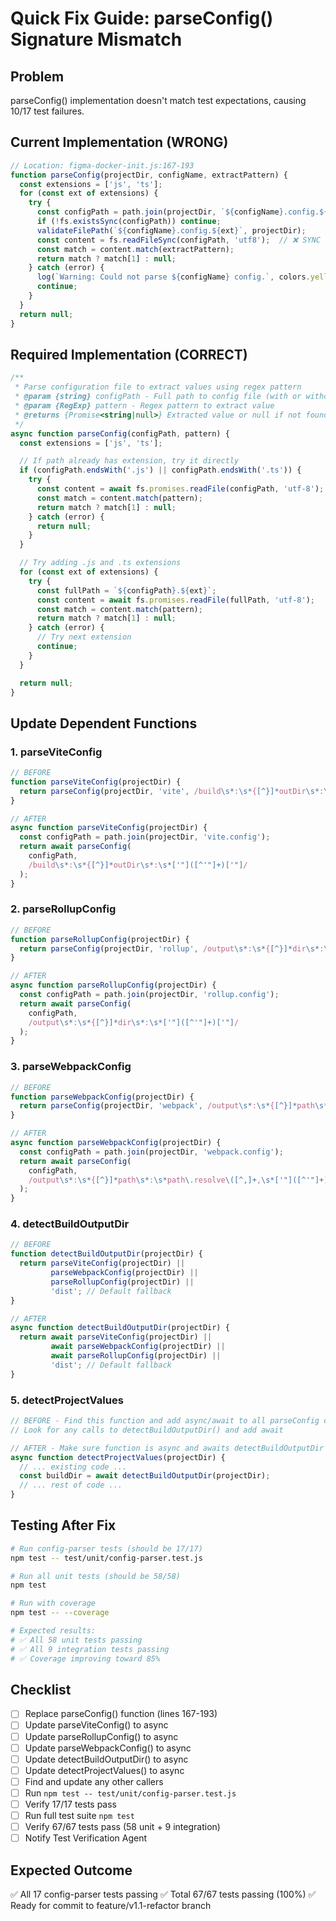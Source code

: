 # Quick Fix Guide: parseConfig() Signature Mismatch

## Problem
parseConfig() implementation doesn't match test expectations, causing 10/17 test failures.

## Current Implementation (WRONG)
```javascript
// Location: figma-docker-init.js:167-193
function parseConfig(projectDir, configName, extractPattern) {
  const extensions = ['js', 'ts'];
  for (const ext of extensions) {
    try {
      const configPath = path.join(projectDir, `${configName}.config.${ext}`);
      if (!fs.existsSync(configPath)) continue;
      validateFilePath(`${configName}.config.${ext}`, projectDir);
      const content = fs.readFileSync(configPath, 'utf8');  // ❌ SYNC
      const match = content.match(extractPattern);
      return match ? match[1] : null;
    } catch (error) {
      log(`Warning: Could not parse ${configName} config.`, colors.yellow);
      continue;
    }
  }
  return null;
}
```

## Required Implementation (CORRECT)
```javascript
/**
 * Parse configuration file to extract values using regex pattern
 * @param {string} configPath - Full path to config file (with or without extension)
 * @param {RegExp} pattern - Regex pattern to extract value
 * @returns {Promise<string|null>} Extracted value or null if not found
 */
async function parseConfig(configPath, pattern) {
  const extensions = ['js', 'ts'];

  // If path already has extension, try it directly
  if (configPath.endsWith('.js') || configPath.endsWith('.ts')) {
    try {
      const content = await fs.promises.readFile(configPath, 'utf-8');
      const match = content.match(pattern);
      return match ? match[1] : null;
    } catch (error) {
      return null;
    }
  }

  // Try adding .js and .ts extensions
  for (const ext of extensions) {
    try {
      const fullPath = `${configPath}.${ext}`;
      const content = await fs.promises.readFile(fullPath, 'utf-8');
      const match = content.match(pattern);
      return match ? match[1] : null;
    } catch (error) {
      // Try next extension
      continue;
    }
  }

  return null;
}
```

## Update Dependent Functions

### 1. parseViteConfig
```javascript
// BEFORE
function parseViteConfig(projectDir) {
  return parseConfig(projectDir, 'vite', /build\s*:\s*{[^}]*outDir\s*:\s*['"]([^'"]+)['"]/);
}

// AFTER
async function parseViteConfig(projectDir) {
  const configPath = path.join(projectDir, 'vite.config');
  return await parseConfig(
    configPath,
    /build\s*:\s*{[^}]*outDir\s*:\s*['"]([^'"]+)['"]/
  );
}
```

### 2. parseRollupConfig
```javascript
// BEFORE
function parseRollupConfig(projectDir) {
  return parseConfig(projectDir, 'rollup', /output\s*:\s*{[^}]*dir\s*:\s*['"]([^'"]+)['"]/);
}

// AFTER
async function parseRollupConfig(projectDir) {
  const configPath = path.join(projectDir, 'rollup.config');
  return await parseConfig(
    configPath,
    /output\s*:\s*{[^}]*dir\s*:\s*['"]([^'"]+)['"]/
  );
}
```

### 3. parseWebpackConfig
```javascript
// BEFORE
function parseWebpackConfig(projectDir) {
  return parseConfig(projectDir, 'webpack', /output\s*:\s*{[^}]*path\s*:\s*path\.resolve\([^,]+,\s*['"]([^'"]+)['"]/);
}

// AFTER
async function parseWebpackConfig(projectDir) {
  const configPath = path.join(projectDir, 'webpack.config');
  return await parseConfig(
    configPath,
    /output\s*:\s*{[^}]*path\s*:\s*path\.resolve\([^,]+,\s*['"]([^'"]+)['"]/
  );
}
```

### 4. detectBuildOutputDir
```javascript
// BEFORE
function detectBuildOutputDir(projectDir) {
  return parseViteConfig(projectDir) ||
         parseWebpackConfig(projectDir) ||
         parseRollupConfig(projectDir) ||
         'dist'; // Default fallback
}

// AFTER
async function detectBuildOutputDir(projectDir) {
  return await parseViteConfig(projectDir) ||
         await parseWebpackConfig(projectDir) ||
         await parseRollupConfig(projectDir) ||
         'dist'; // Default fallback
}
```

### 5. detectProjectValues
```javascript
// BEFORE - Find this function and add async/await to all parseConfig calls
// Look for any calls to detectBuildOutputDir() and add await

// AFTER - Make sure function is async and awaits detectBuildOutputDir
async function detectProjectValues(projectDir) {
  // ... existing code ...
  const buildDir = await detectBuildOutputDir(projectDir);
  // ... rest of code ...
}
```

## Testing After Fix

```bash
# Run config-parser tests (should be 17/17)
npm test -- test/unit/config-parser.test.js

# Run all unit tests (should be 58/58)
npm test

# Run with coverage
npm test -- --coverage

# Expected results:
# ✅ All 58 unit tests passing
# ✅ All 9 integration tests passing
# ✅ Coverage improving toward 85%
```

## Checklist

- [ ] Replace parseConfig() function (lines 167-193)
- [ ] Update parseViteConfig() to async
- [ ] Update parseRollupConfig() to async
- [ ] Update parseWebpackConfig() to async
- [ ] Update detectBuildOutputDir() to async
- [ ] Update detectProjectValues() to async
- [ ] Find and update any other callers
- [ ] Run `npm test -- test/unit/config-parser.test.js`
- [ ] Verify 17/17 tests pass
- [ ] Run full test suite `npm test`
- [ ] Verify 67/67 tests pass (58 unit + 9 integration)
- [ ] Notify Test Verification Agent

## Expected Outcome

✅ All 17 config-parser tests passing
✅ Total 67/67 tests passing (100%)
✅ Ready for commit to feature/v1.1-refactor branch
